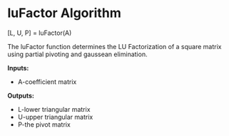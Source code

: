 # luFactor Algorithm
[L, U, P] = luFactor(A)

The luFactor function determines the LU Factorization of a square matrix using
partial pivoting and gaussean elimination.

**Inputs:**
* A-coefficient matrix

**Outputs:**
* L-lower triangular matrix
* U-upper triangular matrix
* P-the pivot matrix
